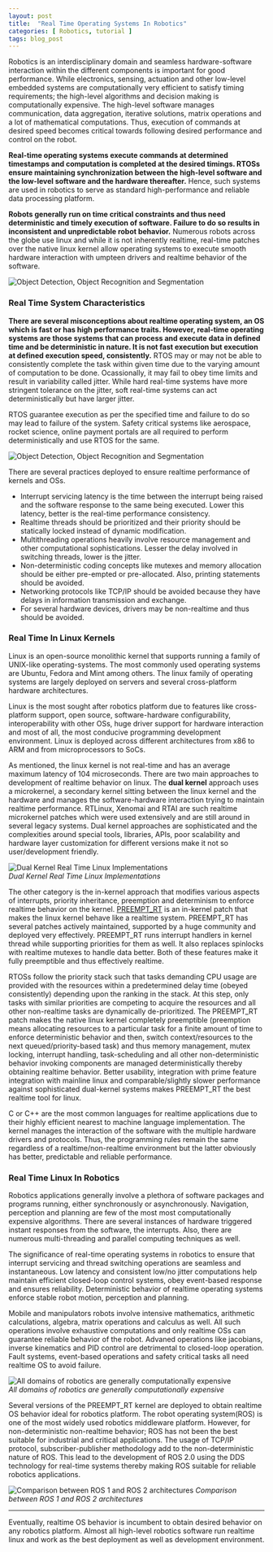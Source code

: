 ```yaml
---
layout: post
title:  "Real Time Operating Systems In Robotics"
categories: [ Robotics, tutorial ]
tags: blog_post
---
```


Robotics is an interdisciplinary domain and seamless hardware-software interaction within the different components is important for good performance. While electronics, sensing, actuation and other low-level embedded systems are computationally very efficient to satisfy timing requirements; the high-level algorithms and decision making is computationally expensive. The high-level software manages communication, data aggregation, iterative solutions, matrix operations and a lot of mathematical computations. Thus, execution of commands at desired speed becomes critical towards following desired performance and control on the robot. 

**Real-time operating systems execute commands at determined timestamps and computation is completed at the desired timings. RTOSs ensure maintaining synchronization between the high-level software and the low-level software and the hardware thereafter.** Hence, such systems are used in robotics to serve as standard high-performance and reliable data processing platform. 

**Robots generally run on time critical constraints and thus need deterministic and timely execution of software. Failure to do so results in inconsistent and unpredictable robot behavior.** Numerous robots across the globe use linux and while it is not inherently realtime, real-time patches over the native linux kernel allow operating systems to execute smooth hardware interaction with umpteen drivers and realtime behavior of the software.

![Object Detection, Object Recognition and Segmentation]({{site.baseurl}}/assets/images/rtlinux/robotics.png )

### Real Time System Characteristics

**There are several misconceptions about realtime operating system, an OS which is fast or has high performance traits. However, real-time operating systems are those systems that can process and execute data in defined time and be deterministic in nature. It is not fast execution but execution at defined execution speed, consistently.** RTOS may or may not be able to consistently complete the task within given time due to the varying amount of computation to be done. Ocassionally, it may fail to obey time limits and result in variability called jitter. While hard real-time systems have more stringent tolerance on the jitter, soft real-time systems can act deterministically but have larger jitter. 

RTOS guarantee execution as per the specified time and failure to do so may lead to failure of the system. Safety critical systems like aerospace, rocket science, online payment portals are all required to perform deterministically and use RTOS for the same.

![Object Detection, Object Recognition and Segmentation]({{site.baseurl}}/assets/images/rtlinux/rt_graph.png )

There are several practices deployed to ensure realtime performance of kernels and OSs.

* Interrupt servicing latency is the time between the interrupt being raised and the software response to the same being executed. Lower this latency, better is the real-time performance consistency.
* Realtime threads should be prioritized and their priority should be statically locked instead of dynamic modification.
* Multithreading operations heavily involve resource management and other computational sophistications. Lesser the delay involved in switching threads, lower is the jitter.
* Non-deterministic coding concepts like mutexes and memory allocation should be either pre-empted or pre-allocated. Also, printing statements should be avoided.
* Networking protocols like TCP/IP should be avoided because they have delays in information transmission and exchange.
* For several hardware devices, drivers may be non-realtime and thus should be avoided.

### Real Time In Linux Kernels

Linux is an open-source monolithic kernel that supports running a family of UNIX-like operating-systems. The most commonly used operating systems are Ubuntu, Fedora and Mint among others. The linux family of operating systems are largely deployed on servers and several cross-platform hardware architectures. 

Linux is the most sought after robotics platform due to features like cross-platform support, open source, software-hardware configurability, interoperability with other OSs, huge driver support for hardware interaction and most of all, the most conducive programming development environment. Linux is deployed across different architectures from x86 to ARM and from microprocessors to SoCs. 

As mentioned, the linux kernel is not real-time and has an average maximum latency of 104 microseconds. There are two main approaches to development of realtime behavior on linux. The **dual kernel** approach uses a microkernel, a secondary kernel sitting between the linux kernel and the hardware and manages the software-hardware interaction trying to maintain realtime performance. RTLinux, Xenomai and RTAI are such realtime microkernel patches which were used extensively and are still around in several legacy systems. Dual kernel approaches are sophisticated and the complexities around special tools, libraries, APIs, poor scalability and hardware layer customization for different versions make it not so user/development friendly.

![Dual Kernel Real Time Linux Implementations]({{site.baseurl}}/assets/images/rtlinux/dual_kernel.png ) <br> *Dual Kernel Real Time Linux Implementations*

The other category is the in-kernel approach that modifies various aspects of interrupts, priority inheritance, preemption and determinism to enforce realtime behavior on the kernel. [PREEMPT_RT](https://rt.wiki.kernel.org/index.php/Frequently_Asked_Questions) is an in-kernel patch that makes the linux kernel behave like a realtime system. PREEMPT_RT has several patches actively maintained, supported by a huge community and deployed very effectively. PREEMPT_RT runs interrupt handlers in kernel thread while supporting priorities for them as well. It also replaces spinlocks with realtime mutexes to handle data better. Both of these features make it fully preemptible and thus effectively realtime. 

RTOSs follow the priority stack such that tasks demanding CPU usage are provided with the resources within a predetermined delay time (obeyed consistently) depending upon the ranking in the stack. At this step, only tasks with similar priorities are competing to acquire the resources and all other non-realtime tasks are dynamically de-prioritized. The PREEMPT_RT patch makes the native linux kernel completely preemptible (preemption means allocating resources to a particular task for a finite amount of time to enforce deterministic behavior and then, switch context/resources to the next queued/priority-based task) and thus memory management, mutex locking, interrupt handling, task-scheduling and all other non-deterministic behavior invoking components are managed deterministically thereby obtaining realtime behavior. Better usability, integration with prime feature integration with mainline linux and comparable/slightly slower performance against sophisticated dual-kernel systems makes PREEMPT_RT the best realtime tool for linux. 

C or C++ are the most common languages for realtime applications due to their highly efficient nearest to machine language implementation. The kernel manages the interaction of the software with the multiple hardware drivers and protocols. Thus, the programming rules remain the same regardless of a realtime/non-realtime environment but the latter obviously has better, predictable and reliable performance.

### Real Time Linux In Robotics

Robotics applications generally involve a plethora of software packages and programs running, either synchronously or asynchronously. Navigation, perception and planning are few of the most most computationally expensive algorithms. There are several instances of hardware triggered instant responses from the software, the interrupts. Also, there are numerous multi-threading and parallel computing techniques as well. 

The significance of real-time operating systems in robotics to ensure that interrupt servicing and thread switching operations are seamless and instantaneous. Low latency and consistent low/no jitter computations help maintain efficient closed-loop control systems, obey event-based response and ensures reliability. Deterministic behavior of realtime operating systems enforce stable robot motion, perception and planning. 

Mobile and manipulators robots involve intensive mathematics, arithmetic calculations, algebra, matrix operations and calculus as well. All such operations involve exhaustive computations and only realtime OSs can guarantee reliable behavior of the robot. Advaned operations like jacobians, inverse kinematics and PID control are detrimental to closed-loop operation. Fault systems, event-based operations and safety critical tasks all need realtime OS to avoid failure.

![All domains of robotics are generally computationally expensive]({{site.baseurl}}/assets/images/rtlinux/domains.png ) <br> *All domains of robotics are generally computationally expensive*

Several versions of the PREEMPT_RT kernel are deployed to obtain realtime OS behavior ideal for robotics platform. The robot operating system(ROS) is one of the most widely used robotics middleware platform. However, for non-deterministic non-realtime behavior; ROS has not been the best suitable for industrial and critical applications. The usage of TCP/IP protocol, subscriber-publisher methodology add to the non-deterministic nature of ROS. This lead to the development of ROS 2.0 using the DDS technology for real-time systems thereby making ROS suitable for reliable robotics applications.

![Comparison between ROS 1 and ROS 2 architectures]({{site.baseurl}}/assets/images/rtlinux/ros12.png ) *Comparison between ROS 1 and ROS 2 architectures*

<hr>

Eventually, realtime OS behavior is incumbent to obtain desired behavior on any robotics platform. Almost all high-level robotics software run realtime linux and work as the best deployment as well as development environment.

